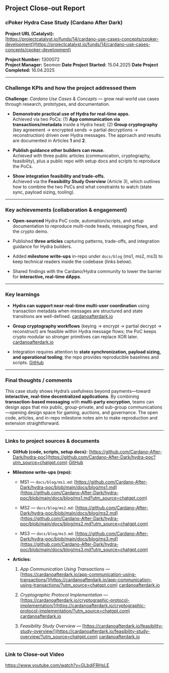 ## Project Close-out Report

### cPoker Hydra Case Study (Cardano After Dark)

**Project URL (Catalyst):**  
[https://projectcatalyst.io/funds/14/cardano-use-cases-concepts/cpoker-development](https://projectcatalyst.io/funds/14/cardano-use-cases-concepts/cpoker-development)

**Project Number:** 1300072  
**Project Manager:** Seomon
**Date Project Started:** 15.04.2025
**Date Project Completed:** 16.04.2025

---

### Challenge KPIs and how the project addressed them

**Challenge:** _Cardano Use Cases & Concepts_ — grow real-world use cases through research, prototypes, and documentation.

- **Demonstrate practical use of Hydra for real-time apps.**  
    Achieved via two PoCs: (1) **App communication via transactions/metadata** inside a Hydra head; (2) **Group cryptography** (key agreement → encrypted sends → partial decryptions → reconstruction) driven over Hydra messages. The approach and results are documented in Articles **1** and **2**.
    
- **Publish guidance other builders can reuse.**  
    Achieved with three public articles (communication, cryptography, feasibility), plus a public repo with setup docs and scripts to reproduce the PoCs.
    
- **Show integration feasibility and trade-offs.**  
    Achieved via the **Feasibility Study Overview** (Article 3), which outlines how to combine the two PoCs and what constraints to watch (state sync, payload sizing, tooling).
    

---

### Key achievements (collaboration & engagement)

- **Open-sourced** Hydra PoC code, automation/scripts, and setup documentation to reproduce multi-node heads, messaging flows, and the crypto demo.
    
- Published **three articles** capturing patterns, trade-offs, and integration guidance for Hydra builders.
    
- Added **milestone write-ups** in-repo under `docs/blog` (ms1, ms2, ms3) to keep technical readers inside the codebase (links below).
    
- Shared findings with the Cardano/Hydra community to lower the barrier for **interactive, real-time dApps**.
    

---

### Key learnings

- **Hydra can support near-real-time multi-user coordination** using transaction metadata when messages are structured and state transitions are well-defined. [cardanoafterdark.io](https://cardanoafterdark.io/app-communication-using-transactions/)
    
- **Group cryptography workflows** (keying → encrypt → partial decrypt → reconstruct) are feasible within Hydra message flows; the PoC keeps crypto modular so stronger primitives can replace XOR later. [cardanoafterdark.io](https://cardanoafterdark.io/cryptographic-protocol-implementation/)
    
- Integration requires attention to **state synchronization, payload sizing, and operational tooling**; the repo provides reproducible baselines and scripts. [GitHub](https://github.com/Cardano-After-Dark/hydra-poc)
    

---
### Final thoughts / comments

This case study shows Hydra’s usefulness beyond payments—toward **interactive, real-time decentralized applications**. By combining **transaction-based messaging** with **multi-party encryption**, teams can design apps that mix public, group-private, and sub-group communications—opening design space for gaming, auctions, and governance. The open code, articles, and in-repo milestone notes aim to make reproduction and extension straightforward.

---

### Links to project sources & documents

- **GitHub (code, scripts, setup docs):** [https://github.com/Cardano-After-Dark/hydra-poc](https://github.com/Cardano-After-Dark/hydra-poc?utm_source=chatgpt.com) [GitHub](https://github.com/Cardano-After-Dark/hydra-poc)
    
- **Milestone write-ups (repo):**
    
    - MS1 — `docs/blog/ms1.md`: [https://github.com/Cardano-After-Dark/hydra-poc/blob/main/docs/blog/ms1.md](https://github.com/Cardano-After-Dark/hydra-poc/blob/main/docs/blog/ms1.md?utm_source=chatgpt.com)
        
    - MS2 — `docs/blog/ms2.md`: [https://github.com/Cardano-After-Dark/hydra-poc/blob/main/docs/blog/ms2.md](https://github.com/Cardano-After-Dark/hydra-poc/blob/main/docs/blog/ms2.md?utm_source=chatgpt.com)
        
    - MS3 — `docs/blog/ms3.md`: [https://github.com/Cardano-After-Dark/hydra-poc/blob/main/docs/blog/ms3.md](https://github.com/Cardano-After-Dark/hydra-poc/blob/main/docs/blog/ms3.md?utm_source=chatgpt.com)
        
- **Articles:**
    
    1. _App Communication Using Transactions_ — [https://cardanoafterdark.io/app-communication-using-transactions/](https://cardanoafterdark.io/app-communication-using-transactions/?utm_source=chatgpt.com) [cardanoafterdark.io](https://cardanoafterdark.io/app-communication-using-transactions/)
        
    2. _Cryptographic Protocol Implementation_ — [https://cardanoafterdark.io/cryptographic-protocol-implementation/](https://cardanoafterdark.io/cryptographic-protocol-implementation/?utm_source=chatgpt.com) [cardanoafterdark.io](https://cardanoafterdark.io/cryptographic-protocol-implementation/)
        
    3. _Feasibility Study Overview_ — [https://cardanoafterdark.io/feasibility-study-overview/](https://cardanoafterdark.io/feasibility-study-overview/?utm_source=chatgpt.com) [cardanoafterdark.io](https://cardanoafterdark.io/feasibility-study-overview/)
        

---

### Link to Close-out Video

https://www.youtube.com/watch?v=GLbdjFRHsLE
